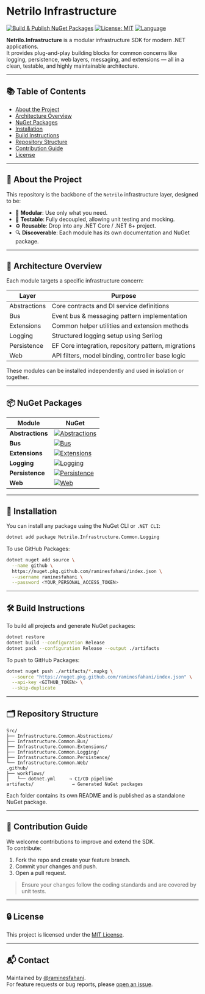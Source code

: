 # Netrilo Infrastructure

[![Build & Publish NuGet Packages](https://github.com/raminesfahani/Netrilo_Infrastructure/actions/workflows/nuget-packages.yml/badge.svg)](https://github.com/raminesfahani/Netrilo_Infrastructure/actions/workflows/nuget-packages.yml)
[![License: MIT](https://img.shields.io/badge/License-MIT-yellow.svg)](LICENSE)
[![Language](https://img.shields.io/github/languages/top/raminesfahani/Netrilo_Infrastructure)](https://github.com/raminesfahani/Netrilo_Infrastructure/search?l=c%23)

**Netrilo.Infrastructure** is a modular infrastructure SDK for modern .NET applications.  
It provides plug-and-play building blocks for common concerns like logging, persistence, web layers, messaging, and extensions — all in a clean, testable, and highly maintainable architecture.

---

## 📚 Table of Contents

- [About the Project](#about-the-project)
- [Architecture Overview](#architecture-overview)
- [NuGet Packages](#nuget-packages)
- [Installation](#installation)
- [Build Instructions](#build-instructions)
- [Repository Structure](#repository-structure)
- [Contribution Guide](#contribution-guide)
- [License](#license)

---

## 📖 About the Project

This repository is the backbone of the `Netrilo` infrastructure layer, designed to be:

- 🔌 **Modular**: Use only what you need.
- 🧪 **Testable**: Fully decoupled, allowing unit testing and mocking.
- ♻️ **Reusable**: Drop into any .NET Core / .NET 6+ project.
- 🔍 **Discoverable**: Each module has its own documentation and NuGet package.

---

## 🧱 Architecture Overview

Each module targets a specific infrastructure concern:

| Layer | Purpose |
|------|---------|
| Abstractions | Core contracts and DI service definitions |
| Bus         | Event bus & messaging pattern implementation |
| Extensions  | Common helper utilities and extension methods |
| Logging     | Structured logging setup using Serilog |
| Persistence | EF Core integration, repository pattern, migrations |
| Web         | API filters, model binding, controller base logic |

These modules can be installed independently and used in isolation or together.

---

## 📦 NuGet Packages

| Module | NuGet |
|--------|-------|
| **Abstractions** | [![Abstractions](https://img.shields.io/nuget/v/Netrilo.Infrastructure.Common.Abstractions)](https://www.nuget.org/packages/Netrilo.Infrastructure.Common.Abstractions) |
| **Bus** | [![Bus](https://img.shields.io/nuget/v/Netrilo.Infrastructure.Common.Bus)](https://www.nuget.org/packages/Netrilo.Infrastructure.Common.Bus) |
| **Extensions** | [![Extensions](https://img.shields.io/nuget/v/Netrilo.Infrastructure.Common.Extensions)](https://www.nuget.org/packages/Netrilo.Infrastructure.Common.Extensions) |
| **Logging** | [![Logging](https://img.shields.io/nuget/v/Netrilo.Infrastructure.Common.Logging)](https://www.nuget.org/packages/Netrilo.Infrastructure.Common.Logging) |
| **Persistence** | [![Persistence](https://img.shields.io/nuget/v/Netrilo.Infrastructure.Common.Persistence)](https://www.nuget.org/packages/Netrilo.Infrastructure.Common.Persistence) |
| **Web** | [![Web](https://img.shields.io/nuget/v/Netrilo.Infrastructure.Common.Web)](https://www.nuget.org/packages/Netrilo.Infrastructure.Common.Web) |

---

## 🚀 Installation

You can install any package using the NuGet CLI or `.NET CLI`:

```bash
dotnet add package Netrilo.Infrastructure.Common.Logging
```

To use GitHub Packages:

```bash
dotnet nuget add source \
  --name github \
  https://nuget.pkg.github.com/raminesfahani/index.json \
  --username raminesfahani \
  --password <YOUR_PERSONAL_ACCESS_TOKEN>
```

---

## 🛠️ Build Instructions

To build all projects and generate NuGet packages:

```bash
dotnet restore
dotnet build --configuration Release
dotnet pack --configuration Release --output ./artifacts
```

To push to GitHub Packages:

```bash
dotnet nuget push ./artifacts/*.nupkg \
  --source "https://nuget.pkg.github.com/raminesfahani/index.json" \
  --api-key <GITHUB_TOKEN> \
  --skip-duplicate
```

---

## 🗂️ Repository Structure

```
Src/
├── Infrastructure.Common.Abstractions/
├── Infrastructure.Common.Bus/
├── Infrastructure.Common.Extensions/
├── Infrastructure.Common.Logging/
├── Infrastructure.Common.Persistence/
└── Infrastructure.Common.Web/
.github/
├── workflows/
│   └── dotnet.yml     → CI/CD pipeline
artifacts/              → Generated NuGet packages
```

Each folder contains its own README and is published as a standalone NuGet package.

---

## 🤝 Contribution Guide

We welcome contributions to improve and extend the SDK.  
To contribute:

1. Fork the repo and create your feature branch.
2. Commit your changes and push.
3. Open a pull request.

> Ensure your changes follow the coding standards and are covered by unit tests.

---

## 🔒 License

This project is licensed under the [MIT License](LICENSE).

---

## 📬 Contact

Maintained by [@raminesfahani](https://github.com/raminesfahani).  
For feature requests or bug reports, please [open an issue](https://github.com/raminesfahani/Netrilo_Infrastructure/issues).
